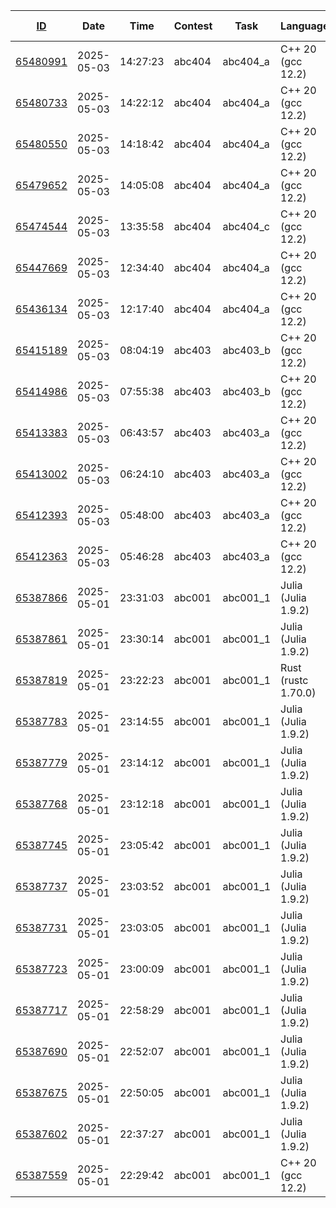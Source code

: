| [ID](https://kenkoooo.com/atcoder/atcoder-api/v3/user/submissions?user=AntoLee&from_second=0) | Date | Time | Contest | Task | Language | Result | Point | Length | Execution Time |
|------------|------|------|---------|------|----------|--------|-------|--------|----------------|
| [65480991](https://atcoder.jp/contests/abc404/submissions/65480991) | 2025-05-03 | 14:27:23 | abc404 | abc404_a | C++ 20 (gcc 12.2) | AC | 100 | 491 Byte | 1 ms |
| [65480733](https://atcoder.jp/contests/abc404/submissions/65480733) | 2025-05-03 | 14:22:12 | abc404 | abc404_a | C++ 20 (gcc 12.2) | AC | 100 | 453 Byte | 1 ms |
| [65480550](https://atcoder.jp/contests/abc404/submissions/65480550) | 2025-05-03 | 14:18:42 | abc404 | abc404_a | C++ 20 (gcc 12.2) | CE | 0 | 459 Byte | nothing ms |
| [65479652](https://atcoder.jp/contests/abc404/submissions/65479652) | 2025-05-03 | 14:05:08 | abc404 | abc404_a | C++ 20 (gcc 12.2) | WA | 0 | 466 Byte | 1 ms |
| [65474544](https://atcoder.jp/contests/abc404/submissions/65474544) | 2025-05-03 | 13:35:58 | abc404 | abc404_c | C++ 20 (gcc 12.2) | WA | 0 | 1327 Byte | 66 ms |
| [65447669](https://atcoder.jp/contests/abc404/submissions/65447669) | 2025-05-03 | 12:34:40 | abc404 | abc404_a | C++ 20 (gcc 12.2) | AC | 100 | 409 Byte | 1 ms |
| [65436134](https://atcoder.jp/contests/abc404/submissions/65436134) | 2025-05-03 | 12:17:40 | abc404 | abc404_a | C++ 20 (gcc 12.2) | RE | 0 | 491 Byte | 182 ms |
| [65415189](https://atcoder.jp/contests/abc403/submissions/65415189) | 2025-05-03 | 08:04:19 | abc403 | abc403_b | C++ 20 (gcc 12.2) | AC | 250 | 621 Byte | 1 ms |
| [65414986](https://atcoder.jp/contests/abc403/submissions/65414986) | 2025-05-03 | 07:55:38 | abc403 | abc403_b | C++ 20 (gcc 12.2) | AC | 250 | 583 Byte | 1 ms |
| [65413383](https://atcoder.jp/contests/abc403/submissions/65413383) | 2025-05-03 | 06:43:57 | abc403 | abc403_a | C++ 20 (gcc 12.2) | AC | 100 | 370 Byte | 1 ms |
| [65413002](https://atcoder.jp/contests/abc403/submissions/65413002) | 2025-05-03 | 06:24:10 | abc403 | abc403_a | C++ 20 (gcc 12.2) | AC | 100 | 349 Byte | 1 ms |
| [65412393](https://atcoder.jp/contests/abc403/submissions/65412393) | 2025-05-03 | 05:48:00 | abc403 | abc403_a | C++ 20 (gcc 12.2) | AC | 100 | 425 Byte | 1 ms |
| [65412363](https://atcoder.jp/contests/abc403/submissions/65412363) | 2025-05-03 | 05:46:28 | abc403 | abc403_a | C++ 20 (gcc 12.2) | WA | 0 | 423 Byte | 1 ms |
| [65387866](https://atcoder.jp/contests/abc001/submissions/65387866) | 2025-05-01 | 23:31:03 | abc001 | abc001_1 | Julia (Julia 1.9.2) | MLE | 0 | 70 Byte | 153 ms |
| [65387861](https://atcoder.jp/contests/abc001/submissions/65387861) | 2025-05-01 | 23:30:14 | abc001 | abc001_1 | Julia (Julia 1.9.2) | RE | 0 | 53 Byte | 1704 ms |
| [65387819](https://atcoder.jp/contests/abc001/submissions/65387819) | 2025-05-01 | 23:22:23 | abc001 | abc001_1 | Rust (rustc 1.70.0) | AC | 100 | 93 Byte | 1 ms |
| [65387783](https://atcoder.jp/contests/abc001/submissions/65387783) | 2025-05-01 | 23:14:55 | abc001 | abc001_1 | Julia (Julia 1.9.2) | MLE | 0 | 56 Byte | 165 ms |
| [65387779](https://atcoder.jp/contests/abc001/submissions/65387779) | 2025-05-01 | 23:14:12 | abc001 | abc001_1 | Julia (Julia 1.9.2) | MLE | 0 | 129 Byte | 166 ms |
| [65387768](https://atcoder.jp/contests/abc001/submissions/65387768) | 2025-05-01 | 23:12:18 | abc001 | abc001_1 | Julia (Julia 1.9.2) | MLE | 0 | 103 Byte | 169 ms |
| [65387745](https://atcoder.jp/contests/abc001/submissions/65387745) | 2025-05-01 | 23:05:42 | abc001 | abc001_1 | Julia (Julia 1.9.2) | RE | 0 | 66 Byte | 1648 ms |
| [65387737](https://atcoder.jp/contests/abc001/submissions/65387737) | 2025-05-01 | 23:03:52 | abc001 | abc001_1 | Julia (Julia 1.9.2) | MLE | 0 | 94 Byte | 181 ms |
| [65387731](https://atcoder.jp/contests/abc001/submissions/65387731) | 2025-05-01 | 23:03:05 | abc001 | abc001_1 | Julia (Julia 1.9.2) | MLE | 0 | 56 Byte | 143 ms |
| [65387723](https://atcoder.jp/contests/abc001/submissions/65387723) | 2025-05-01 | 23:00:09 | abc001 | abc001_1 | Julia (Julia 1.9.2) | MLE | 0 | 195 Byte | 186 ms |
| [65387717](https://atcoder.jp/contests/abc001/submissions/65387717) | 2025-05-01 | 22:58:29 | abc001 | abc001_1 | Julia (Julia 1.9.2) | TLE | 0 | 247 Byte | 2226 ms |
| [65387690](https://atcoder.jp/contests/abc001/submissions/65387690) | 2025-05-01 | 22:52:07 | abc001 | abc001_1 | Julia (Julia 1.9.2) | MLE | 0 | 118 Byte | 156 ms |
| [65387675](https://atcoder.jp/contests/abc001/submissions/65387675) | 2025-05-01 | 22:50:05 | abc001 | abc001_1 | Julia (Julia 1.9.2) | MLE | 0 | 103 Byte | 167 ms |
| [65387602](https://atcoder.jp/contests/abc001/submissions/65387602) | 2025-05-01 | 22:37:27 | abc001 | abc001_1 | Julia (Julia 1.9.2) | RE | 0 | 116 Byte | 1737 ms |
| [65387559](https://atcoder.jp/contests/abc001/submissions/65387559) | 2025-05-01 | 22:29:42 | abc001 | abc001_1 | C++ 20 (gcc 12.2) | AC | 100 | 145 Byte | 1 ms |
